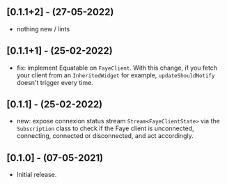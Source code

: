 ## [0.1.1+2] - (27-05-2022)
- nothing new / lints
  
## [0.1.1+1] - (25-02-2022)

- fix: implement Equatable on `FayeClient`. With this change, if you fetch your client from an `InheritedWidget` for example, `updateShouldNotify` doesn't trigger every time.


## [0.1.1] - (25-02-2022)

- new: expose connexion status stream `Stream<FayeClientState>` via the `Subscription` class to check if the Faye client is unconnected, connecting, connected or disconnected, and act accordingly.


## [0.1.0] - (07-05-2021)

* Initial release.
